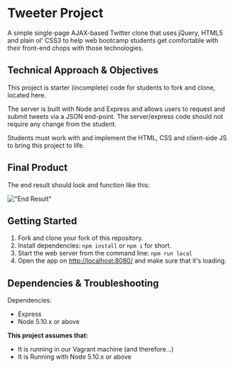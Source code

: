 # Tweeter Project

A simple single-page AJAX-based Twitter clone that uses jQuery, HTML5 and plain ol' CSS3 to help web bootcamp students get comfortable with their front-end chops with those technologies.

## Technical Approach & Objectives

This project is starter (incomplete) code for students to fork and clone, located here.

The server is built with Node and Express and allows users to request and submit tweets via a JSON end-point. The server/express code should not require any change from the student.

Students must work with and implement the HTML, CSS and client-side JS to bring this project to life.

## Final Product

The end result should look and function like this:

!["End Result"](https://d.pr/i/1eyEY/4MEH16BY+)

## Getting Started

1. Fork and clone your fork of this repository.
2. Install dependencies: `npm install` or `npm i` for short.
3. Start the web server from the command line: `npm run local`
4. Open the app on <http://localhost:8080/> and make sure that it's loading.

## Dependencies & Troubleshooting

Dependencies:

- Express
- Node 5.10.x or above

**This project assumes that:**

- It is running in our Vagrant machine (and therefore...)
- It is Running with Node 5.10.x or above
